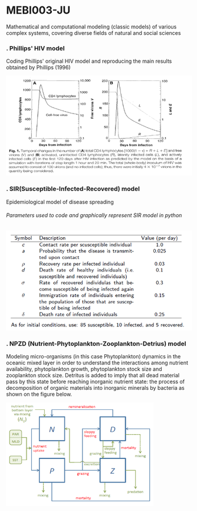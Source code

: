 # MEBI003-JU
Mathematical and computational modeling (classic models) of various complex systems, covering diverse fields of natural and social sciences
### . Phillips' HIV model
Coding Phillips' original HIV model and reproducing the main results obtained by Phillips (1996)
<p>
    <img src="https://github.com/anyarlene/MEBI003-JU/blob/master/Phillips%20Original%20HIV%20model.PNG" width="520" height="270" />
</p>

### . SIR(Susceptible-Infected-Recovered) model
Epidemiological model of disease spreading
###### Parameters used to code and graphically represent SIR model in python
<p>
    <img src="https://github.com/anyarlene/MEBI003-JU/blob/master/SIR%20model%20parameters.PNG" width="520" height="270" />
</p>

### . NPZD (Nutrient-Phytoplankton-Zooplankton-Detrius) model
Modeling micro-organisms (in this case Phytoplankton) dynamics in the oceanic mixed layer in order to understand the interactions
among nutrient availability, phytoplankton growth, phytoplankton stock size and zooplankton stock size.
Detritus is added to imply that all dead material pass by this state before reaching inorganic nutrient state: the process of 
decomposition of organic materials into inorganic minerals by bacteria as shown on the figure below.
<p>
    <img src="https://github.com/anyarlene/MEBI003-JU/blob/master/NPZD%20schema.PNG" width="400" height="280" />
</p>

